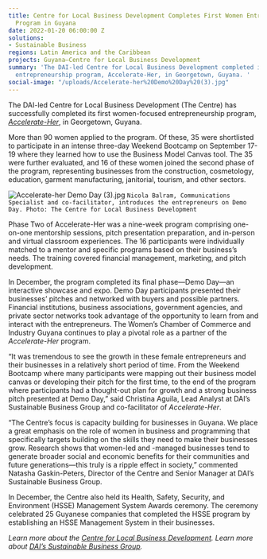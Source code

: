 ```yaml
---
title: Centre for Local Business Development Completes First Women Entrepreneurship
  Program in Guyana
date: 2022-01-20 06:00:00 Z
solutions:
- Sustainable Business
regions: Latin America and the Caribbean
projects: Guyana—Centre for Local Business Development
summary: 'The DAI-led Centre for Local Business Development completed its first women-focused
  entrepreneurship program, Accelerate-Her, in Georgetown, Guyana. '
social-image: "/uploads/Accelerate-her%20Demo%20Day%20(3).jpg"
---
```


The DAI-led Centre for Local Business Development (The Centre) has successfully completed its first women-focused entrepreneurship program, *[Accelerate-Her](http://centreguyana.com/wep/)*, in Georgetown, Guyana.

More than 90 women applied to the program. Of these, 35 were shortlisted to participate in an intense three-day Weekend Bootcamp on September 17-19 where they learned how to use the Business Model Canvas tool. The 35 were further evaluated, and 16 of these women joined the second phase of the program, representing businesses from the construction, cosmetology, education, garment manufacturing, janitorial, tourism, and other sectors.

![Accelerate-her Demo Day (3).jpg](/uploads/Accelerate-her%20Demo%20Day%20(3).jpg)
`Nicola Balram, Communications Specialist and co-facilitator, introduces the entrepreneurs on Demo Day. Photo: The Centre for Local Business Development`

Phase Two of Accelerate-Her was a nine-week program comprising one-on-one mentorship sessions, pitch presentation preparation, and in-person and virtual classroom experiences. The 16 participants were individually matched to a mentor and specific programs based on their business’s needs. The training covered financial management, marketing, and pitch development.

In December, the program completed its final phase—Demo Day—an interactive showcase and expo. Demo Day participants presented their businesses’ pitches and networked with buyers and possible partners. Financial institutions, business associations, government agencies, and private sector networks took advantage of the opportunity to learn from and interact with the entrepreneurs. The Women’s Chamber of Commerce and Industry Guyana continues to play a pivotal role as a partner of the *Accelerate-Her* program.

“It was tremendous to see the growth in these female entrepreneurs and their businesses in a relatively short period of time. From the Weekend Bootcamp where many participants were mapping out their business model canvas or developing their pitch for the first time, to the end of the program where participants had a thought-out plan for growth and a strong business pitch presented at Demo Day,” said Christina Aguila, Lead Analyst at DAI’s Sustainable Business Group and co-facilitator of *Accelerate-Her*.

“The Centre’s focus is capacity building for businesses in Guyana. We place a great emphasis on the role of women in business and programming that specifically targets building on the skills they need to make their businesses grow. Research shows that women-led and -managed businesses tend to generate broader social and economic benefits for their communities and future generations—this truly is a ripple effect in society,” commented Natasha Gaskin-Peters, Director of the Centre and Senior Manager at DAI’s Sustainable Business Group.

In December, the Centre also held its Health, Safety, Security, and Environment (HSSE) Management System Awards ceremony. The ceremony celebrated 25 Guyanese companies that completed the HSSE program by establishing an HSSE Management System in their businesses.

*Learn more about the [Centre for Local Business Development](https://centreguyana.com/). Learn more about [DAI’s Sustainable Business Group](https://www.dai.com/our-work/solutions/sustainable-business).*